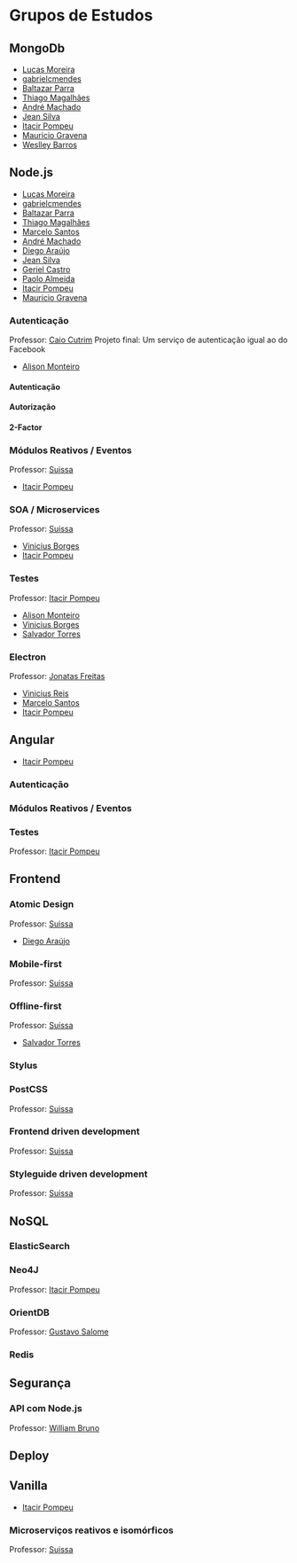 # Grupos de Estudos

## MongoDb
- [Lucas Moreira](https://github.com/fauker)
- [gabrielcmendes](https://github.com/gabrielcmendes)
- [Baltazar Parra](https://github.com/ravenNNN)
- [Thiago Magalhães](https://github.com/Thiago-Magalhaes)
- [André Machado](https://github.com/andresmachado)
- [Jean Silva](https://github.com/fjeansilva)
- [Itacir Pompeu](https://github.com/Pompeu )
- [Mauricio Gravena](https://github.com/maugravena)
- [Weslley Barros](https://github.com/weslley17w/)

## Node.js
- [Lucas Moreira](https://github.com/fauker)
- [gabrielcmendes](https://github.com/gabrielcmendes)
- [Baltazar Parra](https://github.com/ravenNNN)
- [Thiago Magalhães](https://github.com/Thiago-Magalhaes)
- [Marcelo Santos](https://github.com/MarceSanto)
- [André Machado](https://github.com/andresmachado)
- [Diego Araújo](https://github.com/diihfilipe)
- [Jean Silva](https://github.com/fjeansilva)
- [Geriel Castro](https://github.com/geriel)
- [Paolo Almeida](https://github.com/paoloalmeida)
- [Itacir Pompeu](https://github.com/Pompeu )
- [Mauricio Gravena](https://github.com/maugravena)

### Autenticação
Professor: [Caio Cutrim]()
Projeto final: Um serviço de autenticação igual ao do Facebook

- [Alison Monteiro](https://github.com/alisonmonteiro)

#### Autenticação
#### Autorização
#### 2-Factor

### Módulos Reativos / Eventos
Professor: [Suissa](https://github.com/suissa)
- [Itacir Pompeu](https://github.com/Pompeu )

### SOA / Microservices
Professor: [Suissa](https://github.com/suissa)

- [Vinicius Borges](https://github.com/BX-L)
- [Itacir Pompeu](https://github.com/Pompeu )

### Testes
Professor: [Itacir Pompeu](https://github.com/Pompeu)

- [Alison Monteiro](https://github.com/alisonmonteiro)
- [Vinicius Borges](https://github.com/BX-L)
- [Salvador Torres](https://github.com/ssatorres)

### Electron
Professor: [Jonatas Freitas](https://github.com/jonatasfreitasv)

- [Vinicius Reis](https://github.com/vinicius73)
- [Marcelo Santos](https://github.com/MarceSanto)
- [Itacir Pompeu](https://github.com/Pompeu )

## Angular

- [Itacir Pompeu](https://github.com/Pompeu )

### Autenticação

### Módulos Reativos / Eventos

### Testes
Professor: [Itacir Pompeu](https://github.com/Pompeu)

## Frontend

### Atomic Design
Professor: [Suissa](https://github.com/suissa)
- [Diego Araújo](https://github.com/diihfilipe)

### Mobile-first
Professor: [Suissa](https://github.com/suissa)

### Offline-first
Professor: [Suissa](https://github.com/suissa)

- [Salvador Torres](https://github.com/ssatorres)

### Stylus

### PostCSS
Professor: [Suissa](https://github.com/suissa)

### Frontend driven development
Professor: [Suissa](https://github.com/suissa)

### Styleguide driven development
Professor: [Suissa](https://github.com/suissa)

## NoSQL

### ElasticSearch
### Neo4J
Professor:  [Itacir Pompeu](https://github.com/Pompeu )

### OrientDB
Professor: [Gustavo Salome]()

### Redis

## Segurança

### API com Node.js
Professor: [William Bruno](https://github.com/wbruno)

## Deploy

## Vanilla

- [Itacir Pompeu](https://github.com/Pompeu )

### Microserviços reativos e isomórficos
Professor: [Suissa](https://github.com/suissa)
